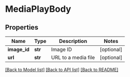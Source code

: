 # MediaPlayBody



## Properties
Name | Type | Description | Notes
------------ | ------------- | ------------- | -------------
**image_id** | **str** | Image ID | [optional] 
**url** | **str** | URL to a media file | [optional] 

[[Back to Model list]](../README.md#documentation-for-models) [[Back to API list]](../README.md#documentation-for-api-endpoints) [[Back to README]](../README.md)


